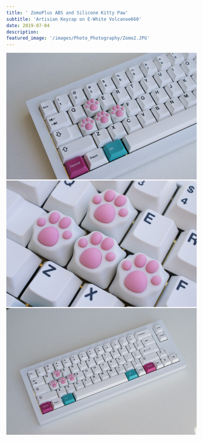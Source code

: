 ```yaml
---
title: ' ZomoPlus ABS and Silicone Kitty Paw'
subtitle: 'Artisian Keycap on E-White Volcanoe660'
date: 2019-07-04
description: 
featured_image: '/images/Photo_Photography/Zomo2.JPG'
---
```



<div class="gallery" data-columns="1">
    <img src="/images/Photo_Photography/Zomo.JPG">
    <img src="/images/Photo_Photography/Zomo2.JPG">
    <img src="/images/Photo_Photography/Zomo3.JPG">
</div>